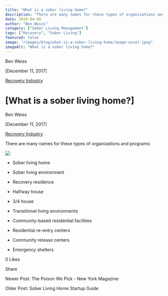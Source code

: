 ```yaml
---
title: "What is a sober living home?"
description: "There are many names for these types of organizations and programs from halfway house to sober living home to recovery residence."
date: 2018-04-08
author: "Ben Weiss"
category: ["Sober Living Management"]
tags: ["Recovery", "Sober Living"]
featured: false
image: "/images/blog/what-is-a-sober-living-home/image-asset.jpeg"
imageAlt: "What is a sober living home?"
---
```


Ben Weiss

[December 11, 2017]

[Recovery Industry](/sober-living-app-blog/category/Recovery+Industry)

#  [What is a sober living home?]

Ben Weiss

[December 11, 2017]

[Recovery Industry](/sober-living-app-blog/category/Recovery+Industry)

There are many names for these types of organizations and programs:

![](/images/blog/what-is-a-sober-living-home/image-asset.jpeg)

  * Sober living home

  * Sober living environment

  * Recovery residence

  * Halfway house

  * 3/4 house

  * Transitional living environments

  * Community-based residential facilities

  * Residential re-entry centers

  * Community release centers

  * Emergency shelters

0 Likes

Share

Newer Post: The Poison We Pick - New York Magazine

Older Post: Sober Living Home Startup Guide